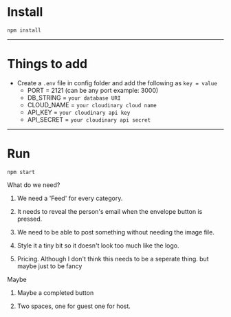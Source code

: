 # Install

`npm install`

---

# Things to add

- Create a `.env` file in config folder and add the following as `key = value`
  - PORT = 2121 (can be any port example: 3000)
  - DB_STRING = `your database URI`
  - CLOUD_NAME = `your cloudinary cloud name`
  - API_KEY = `your cloudinary api key`
  - API_SECRET = `your cloudinary api secret`

---

# Run

`npm start`

What do we need?

1. We need a 'Feed' for every category.

2. It needs to reveal the person's email when the envelope button is pressed.

3. We need to be able to post something without needing the image file.

4. Style it a tiny bit so it doesn't look too much like the logo.

5. Pricing.  Although I don't think this needs to be a seperate thing.  but maybe just to be fancy

Maybe

1. Maybe a completed button

2. Two spaces, one for guest one for host.


